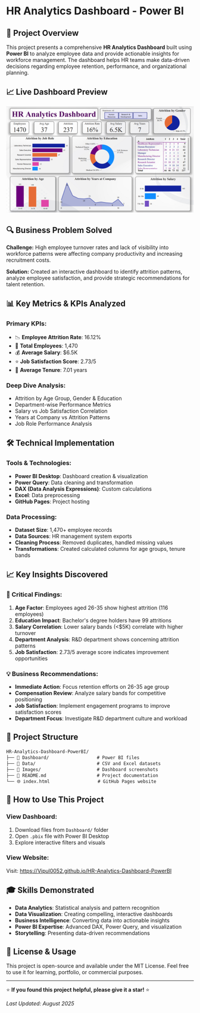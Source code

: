 # HR Analytics Dashboard - Power BI

## 🎯 Project Overview

This project presents a comprehensive **HR Analytics Dashboard** built using **Power BI** to analyze employee data and provide actionable insights for workforce management. The dashboard helps HR teams make data-driven decisions regarding employee retention, performance, and organizational planning.

## 📈 Live Dashboard Preview
![HR Analytics Dashboard](Images/Dashboard%20Screenshot.png)

## 🔍 Business Problem Solved

**Challenge:** High employee turnover rates and lack of visibility into workforce patterns were affecting company productivity and increasing recruitment costs.

**Solution:** Created an interactive dashboard to identify attrition patterns, analyze employee satisfaction, and provide strategic recommendations for talent retention.

## 📊 Key Metrics & KPIs Analyzed

### Primary KPIs:
- 📉 **Employee Attrition Rate**: 16.12%
- 👥 **Total Employees**: 1,470
- 💰 **Average Salary**: $6.5K
- ⭐ **Job Satisfaction Score**: 2.73/5
- 📅 **Average Tenure**: 7.01 years

### Deep Dive Analysis:
- Attrition by Age Group, Gender & Education
- Department-wise Performance Metrics  
- Salary vs Job Satisfaction Correlation
- Years at Company vs Attrition Patterns
- Job Role Performance Analysis

## 🛠️ Technical Implementation

### Tools & Technologies:
- **Power BI Desktop**: Dashboard creation & visualization
- **Power Query**: Data cleaning and transformation
- **DAX (Data Analysis Expressions)**: Custom calculations
- **Excel**: Data preprocessing
- **GitHub Pages**: Project hosting

### Data Processing:
- **Dataset Size**: 1,470+ employee records
- **Data Sources**: HR management system exports
- **Cleaning Process**: Removed duplicates, handled missing values
- **Transformations**: Created calculated columns for age groups, tenure bands

## 📈 Key Insights Discovered

### 🎯 Critical Findings:
1. **Age Factor**: Employees aged 26-35 show highest attrition (116 employees)
2. **Education Impact**: Bachelor's degree holders have 99 attritions
3. **Salary Correlation**: Lower salary bands (<$5K) correlate with higher turnover
4. **Department Analysis**: R&D department shows concerning attrition patterns
5. **Job Satisfaction**: 2.73/5 average score indicates improvement opportunities

### 💡 Business Recommendations:
- **Immediate Action**: Focus retention efforts on 26-35 age group
- **Compensation Review**: Analyze salary bands for competitive positioning  
- **Job Satisfaction**: Implement engagement programs to improve satisfaction scores
- **Department Focus**: Investigate R&D department culture and workload

## 📁 Project Structure

```
HR-Analytics-Dashboard-PowerBI/
├── 📂 Dashboard/                  # Power BI files
├── 📂 Data/                       # CSV and Excel datasets  
├── 📂 Images/                     # Dashboard screenshots
├── 📄 README.md                   # Project documentation
└── 🌐 index.html                  # GitHub Pages website
```

## 🚀 How to Use This Project

### View Dashboard:
1. Download files from `Dashboard/` folder
2. Open `.pbix` file with Power BI Desktop
3. Explore interactive filters and visuals

### View Website:
Visit: https://Vipul0052.github.io/HR-Analytics-Dashboard-PowerBI

## 🎓 Skills Demonstrated

- **Data Analytics**: Statistical analysis and pattern recognition
- **Data Visualization**: Creating compelling, interactive dashboards  
- **Business Intelligence**: Converting data into actionable insights
- **Power BI Expertise**: Advanced DAX, Power Query, and visualization
- **Storytelling**: Presenting data-driven recommendations

## 📜 License & Usage

This project is open-source and available under the MIT License. Feel free to use it for learning, portfolio, or commercial purposes.

---

⭐ **If you found this project helpful, please give it a star!** ⭐

*Last Updated: August 2025*